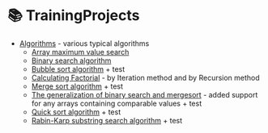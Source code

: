 # :books: TrainingProjects

* [Algorithms](https://github.com/Karmashov/TrainingProjects/tree/master/Algorithms) - various typical algorithms
  * [Array maximum value search](https://github.com/Karmashov/TrainingProjects/tree/master/Algorithms/src/array_max_value)
  * [Binary search algorithm](https://github.com/Karmashov/TrainingProjects/tree/master/Algorithms/src/binary_search)
  * [Bubble sort algorithm](https://github.com/Karmashov/TrainingProjects/tree/master/Algorithms/src/bubble_sort) + test
  * [Calculating Factorial](https://github.com/Karmashov/TrainingProjects/tree/master/Algorithms/src/iteration_vs_recursion) - by Iteration method and by Recursion method
  * [Merge sort algorithm](https://github.com/Karmashov/TrainingProjects/tree/master/Algorithms/src/merge_sort) + test
  * [The generalization of binary search and mergesort](https://github.com/Karmashov/TrainingProjects/tree/master/Algorithms/src/merge_sort_binary_search) - added support for any arrays containing comparable values + test
  * [Quick sort algorithm](https://github.com/Karmashov/TrainingProjects/tree/master/Algorithms/src/quick_sort) + test
  * [Rabin-Karp substring search algorithm](https://github.com/Karmashov/TrainingProjects/tree/master/Algorithms/src/rabin_karp) + test
